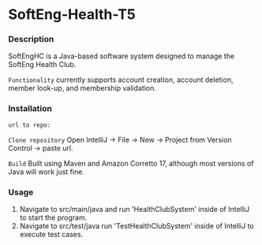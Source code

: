 # SoftEng-Health-T5

### Description
SoftEngHC is a Java-based software system designed to manage the SoftEng Health Club.

`Functionality` currently supports account creation, account deletion, member look-up, and membership validation.

### Installation
`url to repo:`

`Clone repository` Open IntelliJ -> File -> New -> Project from Version Control ->
paste url.

`Build` Built using Maven and Amazon Corretto 17, although most versions of Java
will work just fine.

### Usage

1. Navigate to src/main/java and run 'HealthClubSystem' inside of IntelliJ to start the program.
2. Navigate to src/test/java run 'TestHealthClubSystem' inside of IntelliJ to execute test cases.
